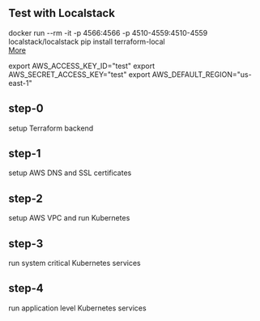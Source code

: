 ## Test with Localstack
docker run --rm -it -p 4566:4566 -p 4510-4559:4510-4559 localstack/localstack
pip install terraform-local \
[More](https://docs.localstack.cloud/integrations/terraform/)

export AWS_ACCESS_KEY_ID="test"
export AWS_SECRET_ACCESS_KEY="test"
export AWS_DEFAULT_REGION="us-east-1"

## step-0
setup Terraform backend

## step-1
setup AWS DNS and SSL certificates

## step-2
setup AWS VPC and run Kubernetes

## step-3
run system critical Kubernetes services

## step-4
run application level Kubernetes services
